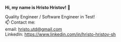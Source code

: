 **Hi, my name is Hristo Hristov!** 👋

Quality Engineer / Software Engineer in Test!<br>
📫 Contact me:<br>
email: hristo.utd@gmail.com <br> 
LinkedIn: https://www.linkedin.com/in/hristo-hristov-sh
